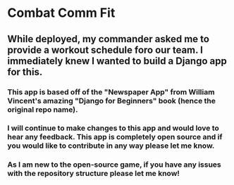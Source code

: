 # Combat Comm Fit
## While deployed, my commander asked me to provide a workout schedule foro our team. I immediately knew I wanted to build a Django app for this.
### This app  is based off of the "Newspaper App" from William Vincent's amazing "Django for Beginners" book (hence the original repo name).

### I will continue to make changes to this app and would love to hear any feedback. This app is completely open source and if you would like to contribute in any way please let me know.

### As I am new to the open-source game, if you have any issues with the repository structure please let me know!
